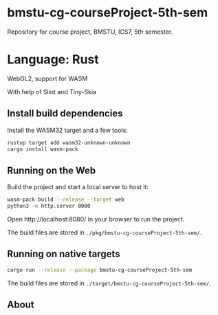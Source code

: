 # bmstu-cg-courseProject-5th-sem
Repository for course project, BMSTU, ICS7, 5th semester.

# Language: Rust
WebGL2, support for WASM

With help of Slint and Tiny-Skia

## Install build dependencies

Install the WASM32 target and a few tools:

```zsh
rustup target add wasm32-unknown-unknown
cargo install wasm-pack
```

## Running on the Web

Build the project and start a local server to host it:

```bash
wasm-pack build --release --target web
python3 -m http.server 8080
```

Open http://localhost:8080/ in your browser to run the project.

The build files are stored in `./pkg/bmstu-cg-courseProject-5th-sem/`.

## Running on native targets

```bash
cargo run --release --package bmstu-cg-courseProject-5th-sem
```
The build files are stored in `./target/bmstu-cg-courseProject-5th-sem/`.

## About
